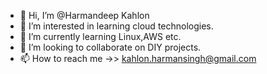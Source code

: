 - 👋 Hi, I’m @Harmandeep Kahlon
- 👀 I’m interested in learning cloud technologies.
- 🌱 I’m currently learning Linux,AWS etc.
- 💞️ I’m looking to collaborate on DIY projects.
- 📫 How to reach me ->> kahlon.harmansingh@gmail.com

<!---
Harmandeep-Kahlon/Harmandeep-Kahlon is a ✨ special ✨ repository because its `README.md` (this file) appears on your GitHub profile.
You can click the Preview link to take a look at your changes.
--->
